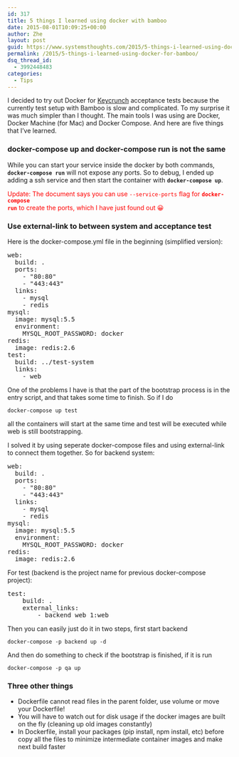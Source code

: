```yaml
---
id: 317
title: 5 things I learned using docker with bamboo
date: 2015-08-01T10:09:25+00:00
author: Zhe
layout: post
guid: https://www.systemsthoughts.com/2015/5-things-i-learned-using-docker-for-bamboo/
permalink: /2015/5-things-i-learned-using-docker-for-bamboo/
dsq_thread_id:
  - 3992448483
categories:
  - Tips
---
```

I decided to try out Docker for [Keycrunch](https://www.keycrunch.com) acceptance tests because the currently test setup with Bamboo is slow and complicated. To my surprise it was much simpler than I thought. The main tools I was using are Docker, Docker Machine (for Mac) and Docker Compose. And here are five things that I&#8217;ve learned.

### docker-compose up and docker-compose run is not the same

While you can start your service inside the docker by both commands, **`docker-compose run`** will not expose any ports. So to debug, I ended up adding a ssh service and then start the container with **`docker-compose up`**.

<span style="color: #ff0000;">Update: The document says you can use <code>--service-ports</code> flag for <strong><code>docker-compose run</code></strong> to create the ports, which I have just found out 😀</span>

### Use external-link to between system and acceptance test

Here is the docker-compose.yml file in the beginning (simplified version):

<pre class="wp-code-highlight prettyprint">web:
  build: .
  ports:
    - "80:80"
    - "443:443"
  links:
    - mysql
    - redis
mysql:
  image: mysql:5.5
  environment:
    MYSQL_ROOT_PASSWORD: docker
redis:
  image: redis:2.6
test:
  build: ../test-system
  links:
    - web
</pre>

One of the problems I have is that the part of the bootstrap process is in the entry script, and that takes some time to finish. So if I do

`docker-compose up test`

all the containers will start at the same time and test will be executed while web is still bootstrapping.

I solved it by using seperate docker-compose files and using external-link to connect them together. So for backend system:

<pre class="wp-code-highlight prettyprint">web:
  build: .
  ports:
    - "80:80"
    - "443:443"
  links:
    - mysql
    - redis
mysql:
  image: mysql:5.5
  environment:
    MYSQL_ROOT_PASSWORD: docker
redis:
  image: redis:2.6
</pre>

For test (backend is the project name for previous docker-compose project):

<pre class="wp-code-highlight prettyprint">test:
    build: .
    external_links:
        - backend_web_1:web
</pre>

Then you can easily just do it in two steps, first start backend

`docker-compose -p backend up -d`

And then do something to check if the bootstrap is finished, if it is run

`docker-compose -p qa up`

### Three other things

  * Dockerfile cannot read files in the parent folder, use volume or move your Dockerfile!
  * You will have to watch out for disk usage if the docker images are built on the fly (cleaning up old images constantly)
  * In Dockerfile, install your packages (pip install, npm install, etc) before copy all the files to minimize intermediate container images and make next build faster

&nbsp;
